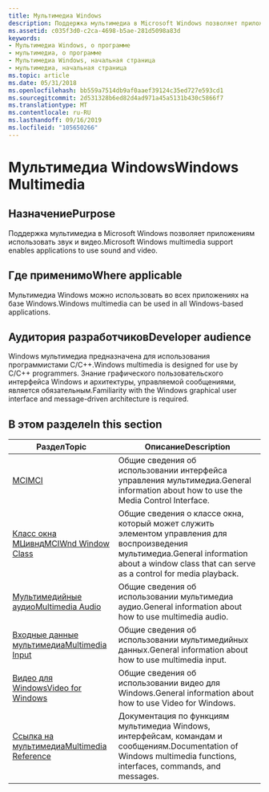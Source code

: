 ```yaml
---
title: Мультимедиа Windows
description: Поддержка мультимедиа в Microsoft Windows позволяет приложениям использовать звук и видео.
ms.assetid: c035f3d0-c2ca-4698-b5ae-281d5098a83d
keywords:
- Мультимедиа Windows, о программе
- мультимедиа, о программе
- Мультимедиа Windows, начальная страница
- мультимедиа, начальная страница
ms.topic: article
ms.date: 05/31/2018
ms.openlocfilehash: bb559a7514db9af0aaef39124c35ed727e593cd1
ms.sourcegitcommit: 2d531328b6ed82d4ad971a45a5131b430c5866f7
ms.translationtype: MT
ms.contentlocale: ru-RU
ms.lasthandoff: 09/16/2019
ms.locfileid: "105650266"
---
```

# <a name="windows-multimedia"></a><span data-ttu-id="e29d3-107">Мультимедиа Windows</span><span class="sxs-lookup"><span data-stu-id="e29d3-107">Windows Multimedia</span></span>

## <a name="purpose"></a><span data-ttu-id="e29d3-108">Назначение</span><span class="sxs-lookup"><span data-stu-id="e29d3-108">Purpose</span></span>

<span data-ttu-id="e29d3-109">Поддержка мультимедиа в Microsoft Windows позволяет приложениям использовать звук и видео.</span><span class="sxs-lookup"><span data-stu-id="e29d3-109">Microsoft Windows multimedia support enables applications to use sound and video.</span></span>

## <a name="where-applicable"></a><span data-ttu-id="e29d3-110">Где применимо</span><span class="sxs-lookup"><span data-stu-id="e29d3-110">Where applicable</span></span>

<span data-ttu-id="e29d3-111">Мультимедиа Windows можно использовать во всех приложениях на базе Windows.</span><span class="sxs-lookup"><span data-stu-id="e29d3-111">Windows multimedia can be used in all Windows-based applications.</span></span>

## <a name="developer-audience"></a><span data-ttu-id="e29d3-112">Аудитория разработчиков</span><span class="sxs-lookup"><span data-stu-id="e29d3-112">Developer audience</span></span>

<span data-ttu-id="e29d3-113">Windows мультимедиа предназначена для использования программистами C/C++.</span><span class="sxs-lookup"><span data-stu-id="e29d3-113">Windows multimedia is designed for use by C/C++ programmers.</span></span> <span data-ttu-id="e29d3-114">Знание графического пользовательского интерфейса Windows и архитектуры, управляемой сообщениями, является обязательным.</span><span class="sxs-lookup"><span data-stu-id="e29d3-114">Familiarity with the Windows graphical user interface and message-driven architecture is required.</span></span>

## <a name="in-this-section"></a><span data-ttu-id="e29d3-115">В этом разделе</span><span class="sxs-lookup"><span data-stu-id="e29d3-115">In this section</span></span>



| <span data-ttu-id="e29d3-116">Раздел</span><span class="sxs-lookup"><span data-stu-id="e29d3-116">Topic</span></span>                                                       | <span data-ttu-id="e29d3-117">Описание</span><span class="sxs-lookup"><span data-stu-id="e29d3-117">Description</span></span>                                                                                         |
|-------------------------------------------------------------|-----------------------------------------------------------------------------------------------------|
| [<span data-ttu-id="e29d3-118">MCI</span><span class="sxs-lookup"><span data-stu-id="e29d3-118">MCI</span></span>](mci.md)<br/>                                   | <span data-ttu-id="e29d3-119">Общие сведения об использовании интерфейса управления мультимедиа.</span><span class="sxs-lookup"><span data-stu-id="e29d3-119">General information about how to use the Media Control Interface.</span></span><br/>                        |
| [<span data-ttu-id="e29d3-120">Класс окна МЦивнд</span><span class="sxs-lookup"><span data-stu-id="e29d3-120">MCIWnd Window Class</span></span>](mciwnd-window-class.md)<br/>   | <span data-ttu-id="e29d3-121">Общие сведения о классе окна, который может служить элементом управления для воспроизведения мультимедиа.</span><span class="sxs-lookup"><span data-stu-id="e29d3-121">General information about a window class that can serve as a control for media playback.</span></span><br/> |
| [<span data-ttu-id="e29d3-122">Мультимедийные аудио</span><span class="sxs-lookup"><span data-stu-id="e29d3-122">Multimedia Audio</span></span>](multimedia-audio.md)<br/>         | <span data-ttu-id="e29d3-123">Общие сведения об использовании мультимедиа аудио.</span><span class="sxs-lookup"><span data-stu-id="e29d3-123">General information about how to use multimedia audio.</span></span><br/>                                   |
| [<span data-ttu-id="e29d3-124">Входные данные мультимедиа</span><span class="sxs-lookup"><span data-stu-id="e29d3-124">Multimedia Input</span></span>](multimedia-input.md)<br/>         | <span data-ttu-id="e29d3-125">Общие сведения об использовании мультимедийных данных.</span><span class="sxs-lookup"><span data-stu-id="e29d3-125">General information about how to use multimedia input.</span></span><br/>                                   |
| [<span data-ttu-id="e29d3-126">Видео для Windows</span><span class="sxs-lookup"><span data-stu-id="e29d3-126">Video for Windows</span></span>](video-for-windows.md)<br/>       | <span data-ttu-id="e29d3-127">Общие сведения об использовании видео для Windows.</span><span class="sxs-lookup"><span data-stu-id="e29d3-127">General information about how to use Video for Windows.</span></span><br/>                                  |
| [<span data-ttu-id="e29d3-128">Ссылка на мультимедиа</span><span class="sxs-lookup"><span data-stu-id="e29d3-128">Multimedia Reference</span></span>](multimedia-reference.md)<br/> | <span data-ttu-id="e29d3-129">Документация по функциям мультимедиа Windows, интерфейсам, командам и сообщениям.</span><span class="sxs-lookup"><span data-stu-id="e29d3-129">Documentation of Windows multimedia functions, interfaces, commands, and messages.</span></span><br/>       |



 

 

 






